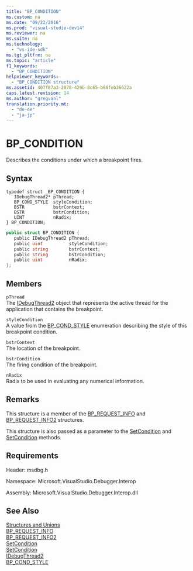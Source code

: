 ```yaml
---
title: "BP_CONDITION"
ms.custom: na
ms.date: "09/22/2016"
ms.prod: "visual-studio-dev14"
ms.reviewer: na
ms.suite: na
ms.technology: 
  - "vs-ide-sdk"
ms.tgt_pltfrm: na
ms.topic: "article"
f1_keywords: 
  - "BP_CONDITION"
helpviewer_keywords: 
  - "BP_CONDITION structure"
ms.assetid: 407f87a3-2878-429b-8c65-b68feb36622a
caps.latest.revision: 14
ms.author: "gregvanl"
translation.priority.mt: 
  - "de-de"
  - "ja-jp"
---
```

# BP_CONDITION
Describes the conditions under which a breakpoint fires.  
  
## Syntax  
  
```cpp#  
typedef struct _BP_CONDITION {   
   IDebugThread2* pThread;  
   BP_COND_STYLE  styleCondition;  
   BSTR           bstrContext;  
   BSTR           bstrCondition;  
   UINT           nRadix;  
} BP_CONDITION;  
```  
  
```c#  
public struct BP_CONDITION {   
   public IDebugThread2 pThread;  
   public uint          styleCondition;  
   public string        bstrContext;  
   public string        bstrCondition;  
   public uint          nRadix;  
};  
```  
  
## Members  
 `pThread`  
 The [IDebugThread2](../VS_csharp/idebugthread2.md) object that represents the active thread for the application that contains the breakpoint.  
  
 `styleCondition`  
 A value from the [BP_COND_STYLE](../VS_csharp/bp_cond_style.md) enumeration describing the style of this breakpoint condition.  
  
 `bstrContext`  
 The location of the breakpoint.  
  
 `bstrCondition`  
 The firing condition of the breakpoint.  
  
 `nRadix`  
 Radix to be used in evaluating any numerical information.  
  
## Remarks  
 This structure is a member of the [BP_REQUEST_INFO](../VS_csharp/bp_request_info.md) and [BP_REQUEST_INFO2](../VS_csharp/bp_request_info2.md) structures.  
  
 This structure is also passed as a parameter to the [SetCondition](../VS_csharp/idebugboundbreakpoint2--setcondition.md) and [SetCondition](../VS_csharp/idebugpendingbreakpoint2--setcondition.md) methods.  
  
## Requirements  
 Header: msdbg.h  
  
 Namespace: Microsoft.VisualStudio.Debugger.Interop  
  
 Assembly: Microsoft.VisualStudio.Debugger.Interop.dll  
  
## See Also  
 [Structures and Unions](../VS_csharp/structures-and-unions.md)   
 [BP_REQUEST_INFO](../VS_csharp/bp_request_info.md)   
 [BP_REQUEST_INFO2](../VS_csharp/bp_request_info2.md)   
 [SetCondition](../VS_csharp/idebugboundbreakpoint2--setcondition.md)   
 [SetCondition](../VS_csharp/idebugpendingbreakpoint2--setcondition.md)   
 [IDebugThread2](../VS_csharp/idebugthread2.md)   
 [BP_COND_STYLE](../VS_csharp/bp_cond_style.md)